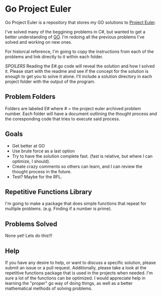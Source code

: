 # Go Project Euler

Go Project Euler is a repository that stores my GO solutions to [Project Euler](https://projecteuler.net).

I've solved many of the beggining problems in C#, but wanted to get a better understanding of [GO](https://golang.org/).
I'm redoing all the previous problems I've solved and working on new ones.

For historcal reference, I'm going to copy the instructions from each of the problems and link directly to it within each folder.

*SPOILERS* Reading the E#.go code will reveal the solution and how I solved it. Please start with the readme and see if the concept for the solution is enough to get you to solve it alone. I'll include a solution directory in each project folder with the output of the program.

## Problem Folders

Folders are labeled E# where # = the project euler archived problem number.
Each folder will have a document outlining the thought process and the coresponding code that tries to execute said process.

## Goals

- Get better at GO
- Use brute force as a last option
- Try to have the solution complete fast. (fast is relative, but where I can optimize, I should).
- Create crazy comments so others can learn, and I can review the thought process in the future.
- Test? Maybe for the RFL.

## Repetitive Functions Library

I'm going to make a package that does simple functions that repeat for multiple problems. (e.g. Finding if a number is prime). 

## Problems Solved

None yet! Lets do this!!!

## Help

If you have any desire to help, or want to discuss a specific solution, please submit an issue or a pull request.
Additionally, please take a look at the repetitive functions package that is used in the projects when needed. I'm sure a lot of the functions can be optimized.
I would appreciate help in learning the "proper" go way of doing things, as well as a better mathematical methods of solving problems.

